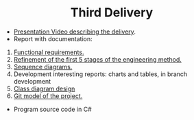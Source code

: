 <h1 align="center">Third Delivery</h1>

- [Presentation Video describing the delivery](https://youtu.be/H0_W93xve48).
- Report with documentation:
1. [Functional requirements.](https://github.com/ChristianFlor/gas-impact-analyzer-in-crops/blob/master/docs/delivery-3/Functional%20requirements%20ERS.pdf)
2. [Refinement of the first 5 stages of the engineering method.](https://github.com/ChristianFlor/gas-impact-analyzer-in-crops/blob/master/docs/delivery-3/Engineering%20method.pdf)
3. [Sequence diagrams.](https://github.com/ChristianFlor/gas-impact-analyzer-in-crops/tree/master/docs/delivery-3/Overview)
4. Development interesting reports: charts and tables, in branch development
5. [Class diagram design](https://github.com/ChristianFlor/gas-impact-analyzer-in-crops/blob/master/docs/delivery-3/Class%20diagram%20design.png)
6. [Git model of the project.](https://github.com/ChristianFlor/gas-impact-analyzer-in-crops/blob/master/docs/delivery-3/Git%20model%20of%20the%20project.pdf)
- Program source code in C#
